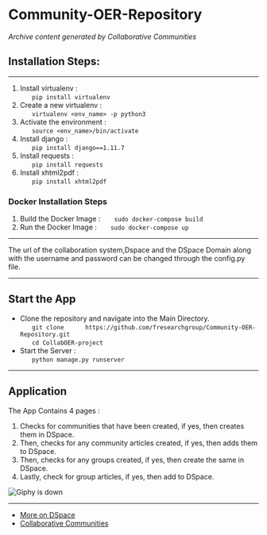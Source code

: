 # __Community-OER-Repository__

_Archive content generated by Collaborative Communities_

## Installation Steps: 
---

  1. Install virtualenv :     
    &nbsp;&nbsp;&nbsp;&nbsp;&nbsp; ``` pip install virtualenv ```
  2. Create a new virtualenv :   
    &nbsp;&nbsp;&nbsp;&nbsp;&nbsp; ``` virtualenv <env_name> -p python3 ```
  3. Activate the environment :   
    &nbsp;&nbsp;&nbsp;&nbsp;&nbsp; ``` source <env_name>/bin/activate ```
  4. Install django :  
    &nbsp;&nbsp;&nbsp;&nbsp;&nbsp; ``` pip install django==1.11.7 ```
  5. Install requests :  
    &nbsp;&nbsp;&nbsp;&nbsp;&nbsp; ``` pip install requests ```
  6. Install xhtml2pdf :  
    &nbsp;&nbsp;&nbsp;&nbsp;&nbsp; ``` pip install xhtml2pdf ```
    
### Docker Installation Steps
1. Build the Docker Image :
  &nbsp;&nbsp;&nbsp;&nbsp;&nbsp; ``` sudo docker-compose build ```
2. Run the Docker Image :
  &nbsp;&nbsp;&nbsp;&nbsp;&nbsp; ``` sudo docker-compose up ```
---
The url of the collaboration system,Dspace and the DSpace Domain along with the username and password can be changed through the config.py file.

---
## Start the App  
 - Clone the repository and navigate into the Main Directory.  
   &nbsp;&nbsp;&nbsp;&nbsp;&nbsp; ``` git clone      https://github.com/fresearchgroup/Community-OER-Repository.git ```  
  &nbsp;&nbsp;&nbsp;&nbsp;&nbsp; ```cd CollabOER-project ```
 - Start the Server :  
   &nbsp;&nbsp;&nbsp;&nbsp;&nbsp; ```python manage.py runserver```
---
## Application
The App Contains 4 pages :   
1. Checks for communities that have been created, if yes, then creates them in DSpace.
2. Then, checks for any community articles created, if yes, then adds them to DSpace.
3. Then, checks for any groups created, if yes, then create the same in DSpace.
4. Lastly, check for group articles, if yes, then add to DSpace.

![Giphy is down](https://media.giphy.com/media/cJfSDmX4A0DmIJsQjA/giphy.gif)

---
- [More on DSpace](https://wiki.duraspace.org/display/DSDOC6x/DSpace+6.x+Documentation)
- [Collaborative Communities](https://github.com/fresearchgroup/Collaboration-System)


